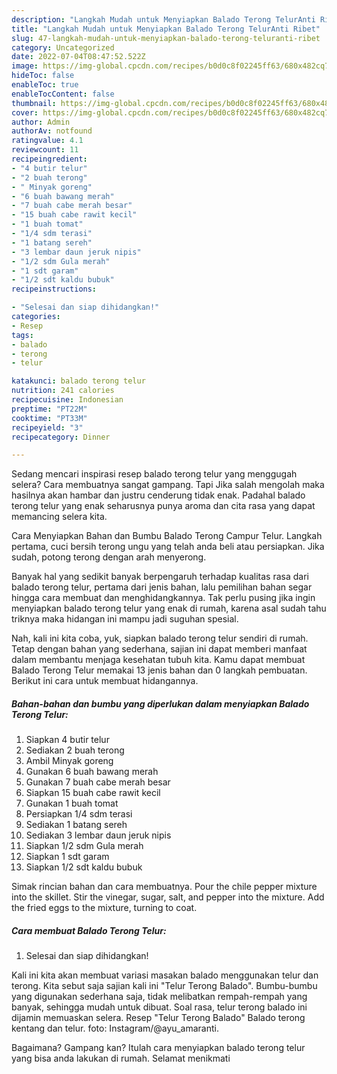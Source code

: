 ```yaml
---
description: "Langkah Mudah untuk Menyiapkan Balado Terong TelurAnti Ribet"
title: "Langkah Mudah untuk Menyiapkan Balado Terong TelurAnti Ribet"
slug: 47-langkah-mudah-untuk-menyiapkan-balado-terong-teluranti-ribet
category: Uncategorized
date: 2022-07-04T08:47:52.522Z
image: https://img-global.cpcdn.com/recipes/b0d0c8f02245ff63/680x482cq70/balado-terong-telur-foto-resep-utama.jpg
hideToc: false
enableToc: true
enableTocContent: false
thumbnail: https://img-global.cpcdn.com/recipes/b0d0c8f02245ff63/680x482cq70/balado-terong-telur-foto-resep-utama.jpg
cover: https://img-global.cpcdn.com/recipes/b0d0c8f02245ff63/680x482cq70/balado-terong-telur-foto-resep-utama.jpg
author: Admin
authorAv: notfound
ratingvalue: 4.1
reviewcount: 11
recipeingredient:
- "4 butir telur"
- "2 buah terong"
- " Minyak goreng"
- "6 buah bawang merah"
- "7 buah cabe merah besar"
- "15 buah cabe rawit kecil"
- "1 buah tomat"
- "1/4 sdm terasi"
- "1 batang sereh"
- "3 lembar daun jeruk nipis"
- "1/2 sdm Gula merah"
- "1 sdt garam"
- "1/2 sdt kaldu bubuk"
recipeinstructions:

- "Selesai dan siap dihidangkan!"
categories:
- Resep
tags:
- balado
- terong
- telur

katakunci: balado terong telur 
nutrition: 241 calories
recipecuisine: Indonesian
preptime: "PT22M"
cooktime: "PT33M"
recipeyield: "3"
recipecategory: Dinner

---
```



Sedang mencari inspirasi resep balado terong telur yang menggugah selera? Cara membuatnya sangat gampang. Tapi Jika salah mengolah maka hasilnya akan hambar dan justru cenderung tidak enak. Padahal balado terong telur yang enak seharusnya punya aroma dan cita rasa yang dapat memancing selera kita.


Cara Menyiapkan Bahan dan Bumbu Balado Terong Campur Telur. Langkah pertama, cuci bersih terong ungu yang telah anda beli atau persiapkan. Jika sudah, potong terong dengan arah menyerong.

Banyak hal yang sedikit banyak berpengaruh terhadap kualitas rasa dari balado terong telur, pertama dari jenis bahan, lalu pemilihan bahan segar hingga cara membuat dan menghidangkannya. Tak perlu pusing jika ingin menyiapkan balado terong telur yang enak di rumah, karena asal sudah tahu triknya maka hidangan ini mampu jadi suguhan spesial.


Nah, kali ini kita coba, yuk, siapkan balado terong telur sendiri di rumah. Tetap dengan bahan yang sederhana, sajian ini dapat memberi manfaat dalam membantu menjaga kesehatan tubuh kita. Kamu dapat membuat Balado Terong Telur memakai 13 jenis bahan dan 0 langkah pembuatan. Berikut ini cara untuk membuat hidangannya.

<!--inarticleads1-->

##### Bahan-bahan dan bumbu yang diperlukan dalam menyiapkan Balado Terong Telur:

1. Siapkan 4 butir telur
1. Sediakan 2 buah terong
1. Ambil  Minyak goreng
1. Gunakan 6 buah bawang merah
1. Gunakan 7 buah cabe merah besar
1. Siapkan 15 buah cabe rawit kecil
1. Gunakan 1 buah tomat
1. Persiapkan 1/4 sdm terasi
1. Sediakan 1 batang sereh
1. Sediakan 3 lembar daun jeruk nipis
1. Siapkan 1/2 sdm Gula merah
1. Siapkan 1 sdt garam
1. Siapkan 1/2 sdt kaldu bubuk


Simak rincian bahan dan cara membuatnya. Pour the chile pepper mixture into the skillet. Stir the vinegar, sugar, salt, and pepper into the mixture. Add the fried eggs to the mixture, turning to coat. 

<!--inarticleads2-->

##### Cara membuat Balado Terong Telur:


1. Selesai dan siap dihidangkan!

Kali ini kita akan membuat variasi masakan balado menggunakan telur dan terong. Kita sebut saja sajian kali ini &#34;Telur Terong Balado&#34;. Bumbu-bumbu yang digunakan sederhana saja, tidak melibatkan rempah-rempah yang banyak, sehingga mudah untuk dibuat. Soal rasa, telur terong balado ini dijamin memuaskan selera. Resep &#34;Telur Terong Balado&#34; Balado terong kentang dan telur. foto: Instagram/@ayu_amaranti. 

Bagaimana? Gampang kan? Itulah cara menyiapkan balado terong telur yang bisa anda lakukan di rumah. Selamat menikmati
